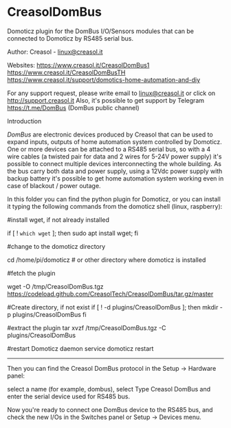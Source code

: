 # CreasolDomBus
Domoticz plugin for the DomBus I/O/Sensors modules that can be connected to Domoticz by RS485 serial bus.

Author: Creasol - linux@creasol.it 

Websites: https://www.creasol.it/CreasolDomBus1
          https://www.creasol.it/CreasolDomBusTH
          https://www.creasol.it/support/domotics-home-automation-and-diy

For any support request, please write email to linux@creasol.it or click on http://support.creasol.it
Also, it's possible to get support by Telegram https://t.me/DomBus  (DomBus public channel)


Introduction

*DomBus* are electronic devices produced by Creasol that can be used to expand inputs, outputs of home automation system controlled by Domoticz. 
One or more devices can be attached to a RS485 serial bus, so with a 4 wire cables (a twisted pair for data and 2 wires for 5-24V power supply) it's possible to connect multiple devices interconnecting the whole building.
As the bus carry both data and power supply, using a 12Vdc power supply with backup battery it's possible to get home automation system working even in case of blackout / power outage.

In this folder you can find the python plugin for Domoticz, or you can install it typing the following commands from the domoticz shell (linux, raspberry):

#install wget, if not already installed

if [ ! `which wget` ]; then sudo apt install wget; fi

#change to the domoticz directory

cd /home/pi/domoticz # or other directory where domoticz is installed

#fetch the plugin

wget -O /tmp/CreasolDomBus.tgz https://codeload.github.com/CreasolTech/CreasolDomBus/tar.gz/master

#Create directory, if not exist
if [ ! -d plugins/CreasolDomBus ]; then
	mkdir -p plugins/CreasolDomBus
fi

#extract the plugin
tar xvzf /tmp/CreasolDomBus.tgz -C plugins/CreasolDomBus

#restart Domoticz daemon
service domoticz restart

---------

Then you can find the Creasol DomBus protocol in the Setup -> Hardware panel:

select a name (for example, dombus), select Type Creasol DomBus and enter the serial device used for RS485 bus.

Now you're ready to connect one DomBus device to the RS485 bus, and check the new I/Os in the Switches panel or Setup -> Devices menu.


